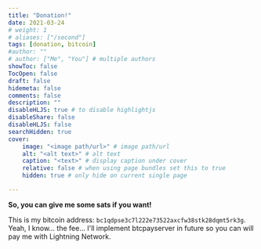 ```yaml
---
title: "Donation!"
date: 2021-03-24
# weight: 1
# aliases: ["/second"]
tags: [donation, bitcoin]
#author: ""
# author: ["Me", "You"] # multiple authors
showToc: false
TocOpen: false
draft: false
hidemeta: false
comments: false
description: ""
disableHLJS: true # to disable highlightjs
disableShare: false
disableHLJS: false
searchHidden: true
cover:
    image: "<image path/url>" # image path/url
    alt: "<alt text>" # alt text
    caption: "<text>" # display caption under cover
    relative: false # when using page bundles set this to true
    hidden: true # only hide on current single page

---
```

<!-- ---
date: 2021-03-24
linktitle: donation
menu:
  main:
    parent: 
prev: /post/hello-world
title: Donation!
weight: 10
--- -->

**So, you can give me some sats if you want!**

This is my bitcoin address: ```bc1qdpse3c7l222e73522axcfw38stk28dqmt5rk3g```.
Yeah, I know... the fee... I'll implement btcpayserver in future so you can will pay me with Lightning Network.  

